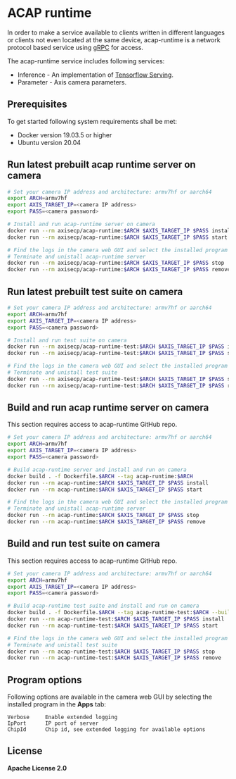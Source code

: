 # ACAP runtime
In order to make a service available to clients written in different languages or clients not even located at the same device, acap-runtime is a network protocol based service using [gRPC](https://grpc.io/) for access.

The acap-runtime service includes following services:
- Inference - An implementation of [Tensorflow Serving](https://github.com/tensorflow/serving/tree/master/tensorflow_serving/apis).
- Parameter - Axis camera parameters.

## Prerequisites
To get started following system requirements shall be met:
* Docker version 19.03.5 or higher
* Ubuntu version 20.04

## Run latest prebuilt acap runtime server on camera
```sh
# Set your camera IP address and architecture: armv7hf or aarch64
export ARCH=armv7hf
export AXIS_TARGET_IP=<camera IP address>
export PASS=<camera password>

# Install and run acap-runtime server on camera
docker run --rm axisecp/acap-runtime:$ARCH $AXIS_TARGET_IP $PASS install
docker run --rm axisecp/acap-runtime:$ARCH $AXIS_TARGET_IP $PASS start

# Find the logs in the camera web GUI and select the installed program in the Apps tab
# Terminate and unistall acap-runtime server
docker run --rm axisecp/acap-runtime:$ARCH $AXIS_TARGET_IP $PASS stop
docker run --rm axisecp/acap-runtime:$ARCH $AXIS_TARGET_IP $PASS remove
```

## Run latest prebuilt test suite on camera
```sh
# Set your camera IP address and architecture: armv7hf or aarch64
export ARCH=armv7hf
export AXIS_TARGET_IP=<camera IP address>
export PASS=<camera password>

# Install and run test suite on camera
docker run --rm axisecp/acap-runtime-test:$ARCH $AXIS_TARGET_IP $PASS install
docker run --rm axisecp/acap-runtime-test:$ARCH $AXIS_TARGET_IP $PASS start

# Find the logs in the camera web GUI and select the installed program in the Apps tab
# Terminate and unistall test suite
docker run --rm axisecp/acap-runtime-test:$ARCH $AXIS_TARGET_IP $PASS stop
docker run --rm axisecp/acap-runtime-test:$ARCH $AXIS_TARGET_IP $PASS remove
```

## Build and run acap runtime server on camera
This section requires access to acap-runtime GitHub repo.
```sh
# Set your camera IP address and architecture: armv7hf or aarch64
export ARCH=armv7hf
export AXIS_TARGET_IP=<camera IP address>
export PASS=<camera password>

# Build acap-runtime server and install and run on camera
docker build . -f Dockerfile.$ARCH --tag acap-runtime:$ARCH
docker run --rm acap-runtime:$ARCH $AXIS_TARGET_IP $PASS install
docker run --rm acap-runtime:$ARCH $AXIS_TARGET_IP $PASS start

# Find the logs in the camera web GUI and select the installed program in the Apps tab
# Terminate and unistall acap-runtime server
docker run --rm acap-runtime:$ARCH $AXIS_TARGET_IP $PASS stop
docker run --rm acap-runtime:$ARCH $AXIS_TARGET_IP $PASS remove
```

## Build and run test suite on camera
This section requires access to acap-runtime GitHub repo.
```sh
# Set your camera IP address and architecture: armv7hf or aarch64
export ARCH=armv7hf
export AXIS_TARGET_IP=<camera IP address>
export PASS=<camera password>

# Build acap-runtime test suite and install and run on camera
docker build . -f Dockerfile.$ARCH --tag acap-runtime-test:$ARCH --build-arg TEST=true
docker run --rm acap-runtime-test:$ARCH $AXIS_TARGET_IP $PASS install
docker run --rm acap-runtime-test:$ARCH $AXIS_TARGET_IP $PASS start

# Find the logs in the camera web GUI and select the installed program in the Apps tab
# Terminate and unistall test suite
docker run --rm acap-runtime-test:$ARCH $AXIS_TARGET_IP $PASS stop
docker run --rm acap-runtime-test:$ARCH $AXIS_TARGET_IP $PASS remove
```

## Program options
Following options are available in the camera web GUI by selecting the installed program in the **Apps** tab:
```
Verbose     Enable extended logging
IpPort      IP port of server
ChipId      Chip id, see extended logging for available options
```

## License
**Apache License 2.0**